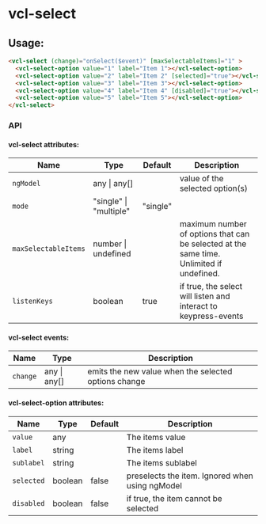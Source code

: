 # vcl-select

## Usage:

```html
<vcl-select (change)="onSelect($event)" [maxSelectableItems]="1" >
  <vcl-select-option value="1" label="Item 1"></vcl-select-option>
  <vcl-select-option value="2" label="Item 2" [selected]="true"></vcl-select-option>
  <vcl-select-option value="3" label="Item 3"></vcl-select-option>
  <vcl-select-option value="4" label="Item 4" [disabled]="true"></vcl-select-option>
  <vcl-select-option value="5" label="Item 5"></vcl-select-option>
</vcl-select>
```


### API

#### vcl-select attributes:

Name                  | Type                        | Default  | Description
--------------------- | ---------------             | -------  | --------------------------------------------------------------------------------
`ngModel`             | any &#124; any[]            |          | value of the selected option(s)
`mode`                | "single" &#124; "multiple"  | "single" | 
`maxSelectableItems`  | number &#124; undefined     |          | maximum number of options that can be selected at the same time. Unlimited if undefined.
`listenKeys`          | boolean                     | true     | if true, the select will listen and interact to keypress-events 

#### vcl-select events:

Name                  | Type             | Description
--------------------- | ---------------  | -
`change`              | any &#124; any[] | emits the new value when the selected options change

#### vcl-select-option attributes:

Name       | Type    | Default | Description
---------- | ------- | ------- | --------------------------------------
`value`    | any     |         | The items value
`label`    | string  |         | The items label
`sublabel` | string  |         | The items sublabel
`selected` | boolean | false   | preselects the item. Ignored when using ngModel
`disabled` | boolean | false   | if true, the item cannot be selected
